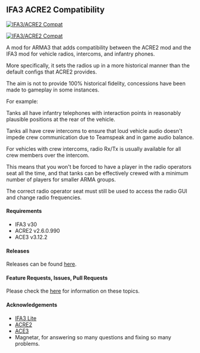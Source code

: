 ## IFA3 ACRE2 Compatibility
<p align="left">
    <a href="https://github.com/Drofseh/IFA3_ACRE2_COMPAT/releases/latest">
        <img src="https://i.imgur.com/QE3JBd0.png" alt="IFA3/ACRE2 Compat">
    </a>
</p>
<p align="left">
    <a href="https://github.com/Drofseh/IFA3_ACRE2_COMPAT/releases/latest">
        <img src="https://img.shields.io/badge/Version-1.0.0-blue.svg" alt="IFA3/ACRE2 Compat">
    </a>
</p>
A mod for ARMA3 that adds compatibility between the ACRE2 mod and the IFA3 mod for vehicle radios, intercoms, and infantry phones.

More specifically, it sets the radios up in a more historical manner than the default configs that ACRE2 provides.

The aim is not to provide 100% historical fidelity, concessions have been made to gameplay in some instances.

For example:

Tanks all have infantry telephones with interaction points in reasonably plausible positions at the rear of the vehicle.

Tanks all have crew intercoms to ensure that loud vehicle audio doesn't impede crew communication due to Teamspeak and in game audio balance.

For vehicles with crew intercoms, radio Rx/Tx is usually available for all crew members over the intercom.

This means that you won't be forced to have a player in the radio operators seat all the time, and that tanks can be effectively crewed with a minimum number of players for smaller ARMA groups.

The correct radio operator seat must still be used to access the radio GUI and change radio frequencies.

#### Requirements
* IFA3 v30
* ACRE2 v2.6.0.990
* ACE3 v3.12.2

#### Releases
Releases can be found [here](https://github.com/Drofseh/IFA3_ACRE2_COMPAT/releases).

#### Feature Requests, Issues, Pull Requests
Please check the [here](https://github.com/Drofseh/IFA3_ACRE2_COMPAT/blob/master/.github/CONTRIBUTING.md) for information on these topics.

#### Acknowledgements
* [IFA3 Lite](https://forums.bistudio.com/forums/topic/190809-iron-front-in-arm3-lite-preview-versions/)
* [ACRE2](https://github.com/IDI-Systems/acre2)
* [ACE3](https://github.com/acemod/ACE3)
* Magnetar, for answering so many questions and fixing so many problems.

